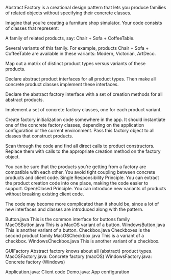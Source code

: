 Abstract Factory is a creational design pattern that lets you produce families of related objects without specifying their concrete classes.

Imagine that you’re creating a furniture shop simulator. Your code consists of classes that represent:

A family of related products, say: Chair + Sofa + CoffeeTable.

Several variants of this family. For example, products Chair + Sofa + CoffeeTable are available in these variants: Modern, Victorian, ArtDeco.



Map out a matrix of distinct product types versus variants of these products.

Declare abstract product interfaces for all product types. Then make all concrete product classes implement these interfaces.

Declare the abstract factory interface with a set of creation methods for all abstract products.

Implement a set of concrete factory classes, one for each product variant.

Create factory initialization code somewhere in the app. It should instantiate one of the concrete factory classes, depending on the application configuration or the current environment. Pass this factory object to all classes that construct products.

Scan through the code and find all direct calls to product constructors. Replace them with calls to the appropriate creation method on the factory object.


 You can be sure that the products you’re getting from a factory are compatible with each other.
 You avoid tight coupling between concrete products and client code.
 Single Responsibility Principle. You can extract the product creation code into one place, making the code easier to support.
 Open/Closed Principle. You can introduce new variants of products without breaking existing client code.
 
 The code may become more complicated than it should be, since a lot of new interfaces and classes are introduced along with the pattern.
 
 Button.java        This is the common interface for buttons family
 MacOSButton.java   This is a MacOS variant of a button.
 WindowsButton.java This is another variant of a button.
 Checkbox.java      Checkboxes is the second product family
 MacOSCheckbox.java This is a variant of a checkbox.
 WindowsCheckbox.java This is another variant of a checkbox.
 
 GUIFactory Abstract factory knows about all (abstract) product types.
 MacOSFactory.java: Concrete factory (macOS)
 WindowsFactory.java: Concrete factory (Windows)
 
 Application.java: Client code
 Demo.java: App configuration
 
 